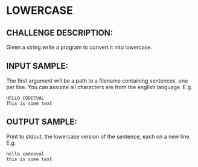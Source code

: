 LOWERCASE
=========

CHALLENGE DESCRIPTION:
----------------------

Given a string write a program to convert it into lowercase.

INPUT SAMPLE:
-------------

The first argument will be a path to a filename containing sentences, one per line. You can assume all characters are from the english language. E.g.

	HELLO CODEEVAL
	This is some text

OUTPUT SAMPLE:
--------------

Print to stdout, the lowercase version of the sentence, each on a new line. E.g.

	hello codeeval
	this is some text